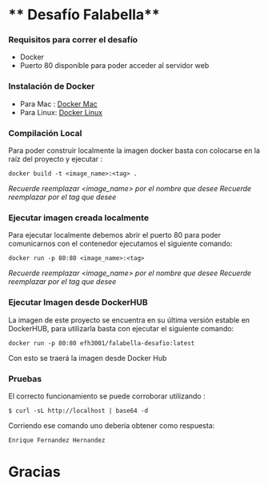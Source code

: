 # ** Desafío Falabella**

### Requisitos para correr el desafío

- Docker
- Puerto 80 disponible para poder acceder al servidor web

### Instalación de Docker
- Para Mac : [Docker Mac](https://docs.docker.com/desktop/install/mac-install/ "Docker Mac")
- Para Linux: [Docker Linux](https://docs.docker.com/desktop/install/linux-install/ "Docker Linux")

### Compilación Local 
Para poder construir localmente la imagen docker basta con colocarse en la raíz del proyecto y ejecutar :

`docker build -t <image_name>:<tag> .`

*Recuerde reemplazar <image_name> por el nombre que desee
Recuerde reemplazar <tag> por el tag que desee*

### Ejecutar imagen creada localmente

Para ejecutar localmente debemos abrir el puerto 80 para poder comunicarnos con el contenedor ejecutamos el siguiente comando:

`docker run -p 80:80 <image_name>:<tag> `

*Recuerde reemplazar <image_name> por el nombre que desee
Recuerde reemplazar <tag> por el tag que desee*

### Ejecutar Imagen desde DockerHUB
La imagen de este proyecto se encuentra en su última versión estable en DockerHUB, para utilizarla basta con ejecutar el siguiente comando:

`docker run -p 80:80 efh3001/falabella-desafio:latest `

Con esto se traerá la imagen desde Docker Hub

### Pruebas
El correcto funcionamiento se puede corroborar utilizando : 

`$ curl -sL http://localhost | base64 -d`

Corriendo ese comando uno debería obtener como respuesta:

`Enrique Fernandez Hernandez`

# Gracias


